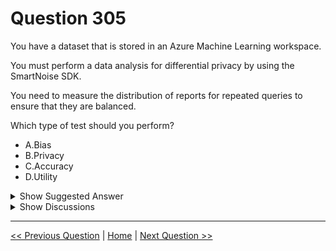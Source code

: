 # Question 305

You have a dataset that is stored in an Azure Machine Learning workspace.

You must perform a data analysis for differential privacy by using the SmartNoise SDK.

You need to measure the distribution of reports for repeated queries to ensure that they are balanced.

Which type of test should you perform?

* A.Bias
* B.Privacy
* C.Accuracy
* D.Utility

<details>
  <summary>Show Suggested Answer</summary>

  <strong>A</strong><br>

</details>

<details>
  <summary>Show Discussions</summary>

<blockquote><p><strong>vv_bb</strong> <code>(Sun 19 May 2024 10:15)</code> - <em>Upvotes: 6</em></p><p>The answer is A

- Privacy Test - Determines whether a report adheres to the conditions of differential privacy.
- Accuracy Test - Measures whether the reliability of reports falls within the upper and lower bounds given a 95% confidence level.
- Utility Test - Determines whether the confidence bounds of a report are close enough to the data while still maximizing privacy.
- Bias Test - Measures the distribution of reports for repeated queries to ensure they aren’t unbalanced

from here: 
https://www.virtualidentity.be/what-is-differential-privacy-in-machine-learning-preview/</p></blockquote>
<blockquote><p><strong>Jin_22</strong> <code>(Sat 23 Sep 2023 19:07)</code> - <em>Upvotes: 5</em></p><p>To measure the distribution of reports for repeated queries to ensure that they are balanced when performing data analysis for differential privacy using the SmartNoise SDK, you should perform a utility test.

A utility test measures the quality of the output of a differentially private query and checks whether the output is still useful for the intended purpose. The utility of the output is typically assessed by comparing it to the non-private output and measuring the difference between the two. The goal is to ensure that the difference is not too large, so that the output of the differentially private query is still useful.

In this case, measuring the distribution of reports for repeated queries is a way to check the utility of the differentially private query, as it will help you ensure that the output is balanced and not biased towards a particular result.

Therefore, the correct answer is D. Utility.</p></blockquote>
<blockquote><p><strong>evangelist</strong> <code>(Sun 08 Dec 2024 09:00)</code> - <em>Upvotes: 4</em></p><p>perform a Bias test. This test will help you verify that the differentially private mechanism is not introducing systematic errors in any particular direction, thereby maintaining the integrity and fairness of the analysis.</p></blockquote>
<blockquote><p><strong>deyoz</strong> <code>(Thu 15 Aug 2024 01:31)</code> - <em>Upvotes: 3</em></p><p>No doubt!
check this 
https://www.virtualidentity.be/what-is-differential-privacy-in-machine-learning-preview/
https://www.virtualidentity.be/what-is-differential-privacy-in-machine-learning-preview/</p></blockquote>
<blockquote><p><strong>Panda_man</strong> <code>(Tue 30 Jul 2024 21:35)</code> - <em>Upvotes: 1</em></p><p>A for sure</p></blockquote>
<blockquote><p><strong>GHill1982</strong> <code>(Fri 12 Jul 2024 15:40)</code> - <em>Upvotes: 1</em></p><p>The privacy loss tester will run the query on the dataset with the specified epsilon value for the specified number of times, and generate a report that shows the distribution of the query results, the privacy loss distribution, and the accuracy metrics.</p></blockquote>
<blockquote><p><strong>bobML</strong> <code>(Sun 10 Mar 2024 17:51)</code> - <em>Upvotes: 1</em></p><p>D


To measure the distribution of reports for repeated queries and ensure that they are balanced when performing differential privacy analysis using the SmartNoise SDK, you should perform a Utility test.

Utility testing assesses how well the privacy mechanism (in this case, the differential privacy technique) preserves the usefulness or utility of the data. It checks whether the results of repeated queries maintain the desired statistical properties and distribution while adding noise to protect individual privacy. Balancing utility and privacy is a key consideration in differential privacy analysis.</p></blockquote>
<blockquote><p><strong>BR_CS</strong> <code>(Sat 17 Feb 2024 08:58)</code> - <em>Upvotes: 1</em></p><p>Bias, as explained in the source from avotofu</p></blockquote>
<blockquote><p><strong>phdykd</strong> <code>(Thu 25 Jan 2024 02:48)</code> - <em>Upvotes: 2</em></p><p>A bias</p></blockquote>
<blockquote><p><strong>vish9</strong> <code>(Mon 13 Nov 2023 22:22)</code> - <em>Upvotes: 2</em></p><p>Agree with comment from avotofu</p></blockquote>
<blockquote><p><strong>avotofu</strong> <code>(Tue 10 Oct 2023 11:12)</code> - <em>Upvotes: 4</em></p><p>A. Bias
&quot;Bias: DP algorithms on repeated runs should have a mean signed deviation close to zero and not have a statistically significant deviation greater or lower than zero.&quot;
https://github.com/opendp/smartnoise-sdk/tree/main/eval/sneval</p></blockquote>
<blockquote><p><strong>esimsek</strong> <code>(Wed 27 Sep 2023 08:41)</code> - <em>Upvotes: 1</em></p><p>D=Utility</p></blockquote>
<blockquote><p><strong>Tommo565</strong> <code>(Sun 24 Sep 2023 07:31)</code> - <em>Upvotes: 2</em></p><p>D is correct</p></blockquote>

</details>

---

[<< Previous Question](question_304.md) | [Home](/index.md) | [Next Question >>](question_306.md)
